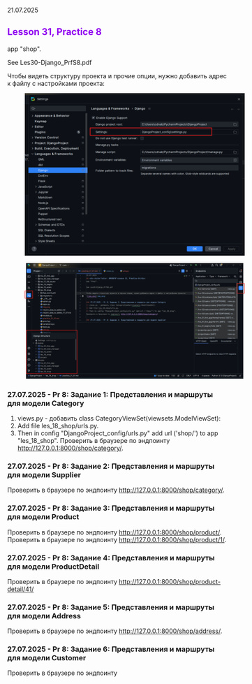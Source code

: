 21.07.2025   
## <div style="color: #9000F0">Lesson 31, Practice 8</div>    
app "shop".

See Les30-Django_PrfS8.pdf

Чтобы видеть структуру проекта и прочие опции, нужно добавить адрес к файлу с настройками проекта:  

<img src="img.png" width="700" style="margin: 0 0 0 40px"/><br/>  

<img src="img_1.png" width="700" style="margin: 0 0 0 40px"/>  

### 27.07.2025 - Pr 8: Задание 1: Представления и маршруты для модели Category
1) views.py - добавить class CategoryViewSet(viewsets.ModelViewSet):
2) Add file les_18_shop/urls.py.
3) Then in config "DjangoProject_config/urls.py" add url ('shop/') to app "les_18_shop".
Проверить в браузере по эндпоинту http://127.0.0.1:8000/shop/category/.

### 27.07.2025 - Pr 8: Задание 2: Представления и маршруты для модели Supplier
Проверить в браузере по эндпоинту http://127.0.0.1:8000/shop/category/.


### 27.07.2025 - Pr 8: Задание 3: Представления и маршруты для модели Product
Проверить в браузере по эндпоинту http://127.0.0.1:8000/shop/product/.
Проверить в браузере по эндпоинту http://127.0.0.1:8000/shop/product/1/.


### 27.07.2025 - Pr 8: Задание 4: Представления и маршруты для модели ProductDetail
Проверить в браузере по эндпоинту http://127.0.0.1:8000/shop/product-detail/41/

### 27.07.2025 - Pr 8: Задание 5: Представления и маршруты для модели Address
Проверить в браузере по эндпоинту http://127.0.0.1:8000/shop/address/.


### 27.07.2025 - Pr 8: Задание 6: Представления и маршруты для модели Customer 
Проверить в браузере по эндпоинту 

